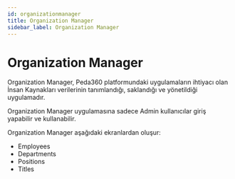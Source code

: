 ```yaml
---
id: organizationmanager
title: Organization Manager
sidebar_label: Organization Manager
---
```

# Organization Manager
Organization Manager, Peda360 platformundaki uygulamaların ihtiyacı olan İnsan Kaynakları verilerinin tanımlandığı, saklandığı ve yönetildiği uygulamadır.

Organization Manager uygulamasına sadece Admin kullanıcılar giriş yapabilir ve kullanabilir.

Organization Manager aşağıdaki ekranlardan oluşur:

- Employees
- Departments
- Positions
- Titles
